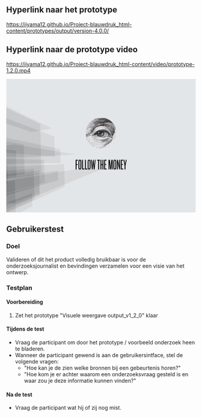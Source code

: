 

## Hyperlink naar het prototype

https://iiyama12.github.io/Project-blauwdruk_html-content/prototypes/output/version-4.0.0/



## Hyperlink naar de prototype video

https://iiyama12.github.io/Project-blauwdruk_html-content/video/prototype-1.2.0.mp4

[![Prototype video](content/cover-video.png)](https://iiyama12.github.io/Project-blauwdruk_html-content/video/prototype-1.2.0.mp4)


## Gebruikerstest

### Doel
Valideren of dit het product volledig bruikbaar is voor de onderzoeksjournalist en bevindingen verzamelen voor een visie van het ontwerp.

### Testplan

#### Voorbereiding
1. Zet het prototype "Visuele weergave output_v1_2_0" klaar

#### Tijdens de test
* Vraag de participant om door het prototype / voorbeeld onderzoek heen te bladeren.
* Wanneer de participant gewend is aan de gebruikersintface, stel de volgende vragen:
  * "Hoe kan je de zien welke bronnen bij een gebeurtenis horen?"
  * "Hoe kom je er achter waarom een onderzoeksvraag gesteld is en waar zou je deze informatie kunnen vinden?"

#### Na de test
* Vraag de participant wat hij of zij nog mist.